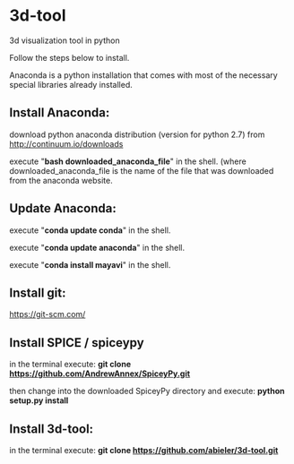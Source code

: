 # 3d-tool
3d visualization tool in python

Follow the steps below to install.

Anaconda is a python installation that comes with
most of the necessary special libraries already installed.


Install Anaconda:
-----------------
download python anaconda distribution (version for python 2.7) from 
http://continuum.io/downloads

execute "**bash downloaded_anaconda_file**" in the shell. (where downloaded_anaconda_file is
the name of the file that was downloaded from the anaconda website.


Update Anaconda:
----------------
execute "**conda update conda**" in the shell.

execute "**conda update anaconda**" in the shell.

execute "**conda install mayavi**" in the shell.


Install git:
------------
https://git-scm.com/


Install SPICE / spiceypy 
-------------------------
in the terminal execute:
**git clone https://github.com/AndrewAnnex/SpiceyPy.git**

then change into the downloaded SpiceyPy directory and execute:
**python setup.py install**

Install 3d-tool:
---------------

in the terminal execute:
**git clone https://github.com/abieler/3d-tool.git**
